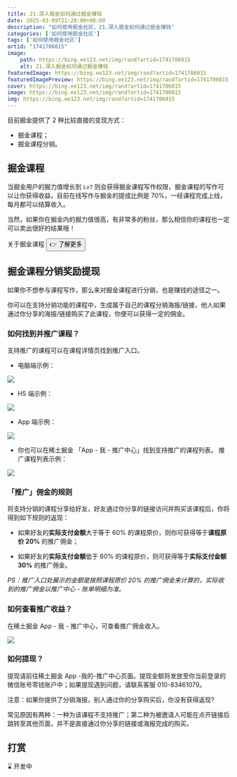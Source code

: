```yaml
---
title: 21.深入掘金如何通过掘金赚钱
date: 2025-03-09T21:28:00+08:00
description: "如何使用掘金社区，21.深入掘金如何通过掘金赚钱"
categories: ['如何使用掘金社区']
tags: ['如何使用掘金社区']
artid: "1741706015"
image:
    path: https://bing.ee123.net/img/rand?artid=1741706015
    alt: 21.深入掘金如何通过掘金赚钱
featuredImage: https://bing.ee123.net/img/rand?artid=1741706015
featuredImagePreview: https://bing.ee123.net/img/rand?artid=1741706015
cover: https://bing.ee123.net/img/rand?artid=1741706015
image: https://bing.ee123.net/img/rand?artid=1741706015
img: https://bing.ee123.net/img/rand?artid=1741706015
---
```




目前掘金提供了 2 种比较直接的变现方式：
- 掘金课程；
- 掘金课程分销。

## 掘金课程

当掘金用户的掘力值增长到 `Lv7` 则会获得掘金课程写作权限，掘金课程的写作可以让你获得收益，目前在线写作与掘金的提成比例是 70%，一经课程完成上线，每月都可以结算收入。

当然，如果你在掘金内的掘力值很高，有非常多的粉丝，那么相信你的课程也一定可以卖出很好的结果哦！

关于掘金课程  [<button>👉 了解更多</button>](https://juejin.cn/book/6844723704639782920)

## 掘金课程分销奖励提现

如果你不想参与课程写作，那么来对掘金课程进行分销，也是赚钱的途径之一。

你可以在支持分销功能的课程中，生成属于自己的课程分销海报/链接，他人如果通过你分享的海报/链接购买了此课程，你便可以获得一定的佣金。

### 如何找到并推广课程？

支持推广的课程可以在课程详情页找到推广入口。

-   电脑端示例：

![](https://p3-juejin.byteimg.com/tos-cn-i-k3u1fbpfcp/16d92afac4174b759f3121a9a8e10f18~tplv-k3u1fbpfcp-zoom-1.image)

-   H5 端示例：

![](https://p3-juejin.byteimg.com/tos-cn-i-k3u1fbpfcp/aff26488df994ef3ad9ab98b98e41eeb~tplv-k3u1fbpfcp-zoom-1.image)

-   App 端示例：

![](https://p3-juejin.byteimg.com/tos-cn-i-k3u1fbpfcp/ae76761c4a974ef7b40afb87d279983f~tplv-k3u1fbpfcp-zoom-1.image)

-   你也可以在稀土掘金 「App - 我 - 推广中心」找到支持推广的课程列表。 推广课程列表示例：

![](https://p3-juejin.byteimg.com/tos-cn-i-k3u1fbpfcp/57a3af7c9007470b93cc447408ddff66~tplv-k3u1fbpfcp-zoom-1.image)

### 「推广」佣金的规则

将支持分销的课程分享给好友，好友通过你分享的链接访问并购买该课程后，你将得到如下规则的返现：

-   如果好友的**实际支付金额**大于等于 60% 的课程原价，则你可获得等于**课程原价 20%** 的推广佣金；

<!---->

-   如果好友的**实际支付金额**低于 60% 的课程原价，则可获得等于**实际支付金额 30%** 的推广佣金。

*PS：推广入口处展示的金额是按照课程原价 20% 的推广佣金来计算的，实际收到的推广佣金以推广中心 - 账单明细为准。*

### 如何查看推广收益？

在稀土掘金 App - 我 - 推广中心，可查看推广佣金收入。

![](https://p3-juejin.byteimg.com/tos-cn-i-k3u1fbpfcp/6e155200a44b4baa9a653f26409ad2fb~tplv-k3u1fbpfcp-zoom-1.image)

### 如何提现？

提现请前往稀土掘金 App -我的-推广中心⻚面。提现金额将发放至你当前登录的微信账号零钱账户中；如果提现遇到问题，请联系客服 010-83461079。

注意：如果你提供了分销海报，别人通过你的分享购买后，你没有获得返现?

常见原因有两种：一种为该课程不支持推广；第二种为被邀请人可能在点开链接后跳转至其他⻚面，并不是直接通过你分享的链接或海报完成的购买。

## 打赏

⌛️ 开发中
